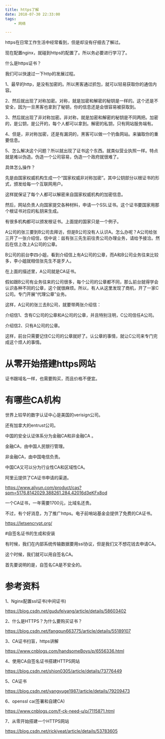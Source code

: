 ```yaml
---
title: https了解
date: 2018-07-30 22:33:00
tags:
	- 网络

---
```




https在日常工作生活中经常看到，但是却没有仔细去了解过。

现在配置nginx，就碰到https的配置了。所以务必要进行学习了。



什么是https证书？

我们可以快速过一下http的发展过程。

1、最早的http，是没有加密的。所以黑客通过抓包，就可以轻易获取你的通信内容。

2、然后就出现了对称加密。对称，就是加密和解密的秘钥是一样的。这个还是不安全，因为一旦黑客也拿到了秘钥，你的信息还是会很容易被获取到。

3、然后就出现了非对称加密。非对称，就是加密和解密的秘钥是不同两把。加密的，是公钥，是公开的，每个人都可以拿到。解密的私钥，只有网站服务端有。

4、但是，非对称加密，还是有漏洞的，黑客可以做一个钓鱼网站。来骗取你的重要信息。

5、怎么解决这个问题？所以就出现了证书这个东西。就类似营业执照一样。特点就是难以伪造。伪造一个公司容易，伪造一个政府就很难了。

具体怎么操作？

先是由国家权威机构生成一个“国家权威非对称加密”。其中公钥部分以根证书的形式，颁发给每一个互联网用户。

这样就保证了每个人都可以解密来自国家权威机构的加密信息。

然后，网站负责人向国家提交各种材料，申请一个SSL证书。这个证书要国家用那个根证书对应的私钥来生成。

有很多机构都可以颁发根证书。上面提的国家只是一个例子。



A公司的张三要到B公司去拜访，但是B公司没有人认识A。怎么办呢？A公司给张三开了一张介绍信，信中说：兹有张三先生前往贵公司办理业务，请给予接洽。然后在信上改上A公司的公章。

B公司的前台李四小姐，看到介绍信上有A公司的公章，而A和B公司业务往来比较多，李小姐就相信张先生不是歹人。

在上面的描述里，A公司就是CA证书。

假如跟B公司有业务往来的公司很多，每个公司的公章都不同，那么前台就得学会认识各种不同的公章，这个就很麻烦。所以，有人从这里发现了商机，开了一家C公司。专门开展“代理公章”业务。

这样，A公司的张三去B公司，就要带两张介绍信：

介绍信1、含有C公司的公章和A公司的公章，并且特别注明，C公司信任A公司。

介绍信2、只有A公司的公章。

这样，前台只需要记住C公司的公章就好了。认公章的事情，就让C公司来专门完成这个烦人的事情。





# 从零开始搭建https网站

证书跟域名一样，也需要购买，而且价格不便宜。



# 有哪些CA机构

世界上较早的数字认证中心是美国的verisign公司。

还有加拿大的entrust公司。

中国的安全认证体系分为金融CA和非金融CA 。

金融CA，由中国人民银行管理。

非金融CA，由中国电信负责。

中国CA又可以分为行业性CA和区域性CA。



阿里云提供了CA证书申请的渠道。

https://www.aliyun.com/product/cas?spm=5176.8142029.388261.284.42016d3eKFx8od

一个CA证书，一年需要1700元，比域名还贵。



不过，有个好消息，为了推广https。电子前哨站基金会提供了免费的CA证书。

https://letsencrypt.org/





#自签名证书的生成和安装

有时候，我们在内部系统传输数据要用ssl协议，但是我们又不想花钱去申请CA。

这个时候，我们就可以用自签名CA。

首先要说明的是，自签名CA是不安全的。







# 参考资料

1、Nginx配置ssl证书(中间证书)

https://blog.csdn.net/gudufeiyang/article/details/58603402

2、什么是HTTPS？为什么要购买证书？

https://blog.csdn.net/fangqun663775/article/details/55189107

3、CA证书扫盲，https讲解

https://www.cnblogs.com/handsomeBoys/p/6556336.html

4、使用CA自签名证书搭建HTTPS网站

https://blog.csdn.net/shion0305/article/details/73776449

5、CA证书

https://blog.csdn.net/yangyuge1987/article/details/79209473

6、openssl ca(签署和自建CA)

https://www.cnblogs.com/f-ck-need-u/p/7115871.html

7、从零开始搭建一个HTTPS网站

https://blog.csdn.net/rickiyeat/article/details/53783605